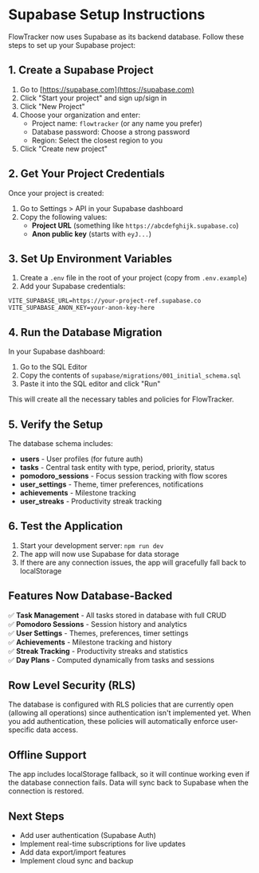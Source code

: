 # Supabase Setup Instructions

FlowTracker now uses Supabase as its backend database. Follow these steps to set up your Supabase project:

## 1. Create a Supabase Project

1. Go to [https://supabase.com](https://supabase.com)
2. Click "Start your project" and sign up/sign in
3. Click "New Project"
4. Choose your organization and enter:
   - Project name: `flowtracker` (or any name you prefer)
   - Database password: Choose a strong password
   - Region: Select the closest region to you
5. Click "Create new project"

## 2. Get Your Project Credentials

Once your project is created:

1. Go to Settings > API in your Supabase dashboard
2. Copy the following values:
   - **Project URL** (something like `https://abcdefghijk.supabase.co`)
   - **Anon public key** (starts with `eyJ...`)

## 3. Set Up Environment Variables

1. Create a `.env` file in the root of your project (copy from `.env.example`)
2. Add your Supabase credentials:

```env
VITE_SUPABASE_URL=https://your-project-ref.supabase.co
VITE_SUPABASE_ANON_KEY=your-anon-key-here
```

## 4. Run the Database Migration

In your Supabase dashboard:

1. Go to the SQL Editor
2. Copy the contents of `supabase/migrations/001_initial_schema.sql`
3. Paste it into the SQL editor and click "Run"

This will create all the necessary tables and policies for FlowTracker.

## 5. Verify the Setup

The database schema includes:

- **users** - User profiles (for future auth)
- **tasks** - Central task entity with type, period, priority, status
- **pomodoro_sessions** - Focus session tracking with flow scores
- **user_settings** - Theme, timer preferences, notifications
- **achievements** - Milestone tracking
- **user_streaks** - Productivity streak tracking

## 6. Test the Application

1. Start your development server: `npm run dev`
2. The app will now use Supabase for data storage
3. If there are any connection issues, the app will gracefully fall back to localStorage

## Features Now Database-Backed

✅ **Task Management** - All tasks stored in database with full CRUD  
✅ **Pomodoro Sessions** - Session history and analytics  
✅ **User Settings** - Themes, preferences, timer settings  
✅ **Achievements** - Milestone tracking and history  
✅ **Streak Tracking** - Productivity streaks and statistics  
✅ **Day Plans** - Computed dynamically from tasks and sessions

## Row Level Security (RLS)

The database is configured with RLS policies that are currently open (allowing all operations) since authentication isn't implemented yet. When you add authentication, these policies will automatically enforce user-specific data access.

## Offline Support

The app includes localStorage fallback, so it will continue working even if the database connection fails. Data will sync back to Supabase when the connection is restored.

## Next Steps

- Add user authentication (Supabase Auth)
- Implement real-time subscriptions for live updates
- Add data export/import features
- Implement cloud sync and backup

